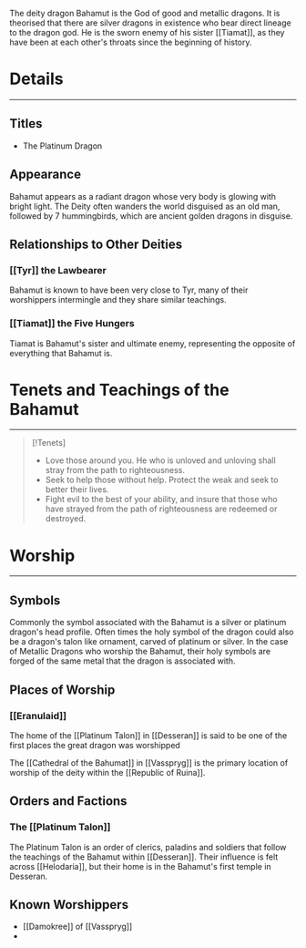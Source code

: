 The deity dragon Bahamut is the God of good and metallic dragons. It is theorised that there are silver dragons in existence who bear direct lineage to the dragon god. He is the sworn enemy of his sister [[Tiamat]], as they have been at each other's throats since the beginning of history.
# Details
---
## Titles
- The Platinum Dragon
## Appearance
Bahamut appears as a radiant dragon whose very body is glowing with bright light. The Deity often wanders the world disguised as an old man, followed by 7 hummingbirds, which are ancient golden dragons in disguise.
## Relationships to Other Deities
### [[Tyr]] the Lawbearer
Bahamut is known to have been very close to Tyr, many of their worshippers intermingle and they share similar teachings.
### [[Tiamat]] the Five Hungers
Tiamat is Bahamut's sister and ultimate enemy, representing the opposite of everything that Bahamut is.
# Tenets and Teachings of the Bahamut
---
>[!Tenets]
> - Love those around you. He who is unloved and unloving shall stray from the path to righteousness.
> - Seek to help those without help. Protect the weak and seek to better their lives.
> - Fight evil to the best of your ability, and insure that those who have strayed from the path of righteousness are redeemed or destroyed.
# Worship
---
## Symbols
Commonly the symbol associated with the Bahamut is a silver or platinum dragon's head profile. Often times the holy symbol of the dragon could also be a dragon's talon like ornament, carved of platinum or silver. In the case of Metallic Dragons who worship the Bahamut, their holy symbols are forged of the same metal that the dragon is associated with.
## Places of Worship
### [[Eranulaid]]
The home of the [[Platinum Talon]] in [[Desseran]] is said to be one of the first places the great dragon was worshipped

The [[Cathedral of the Bahumat]] in [[Vasspryg]] is the primary location of worship of the deity within the [[Republic of Ruina]].
## Orders and Factions
### The [[Platinum Talon]]
The Platinum Talon is an order of clerics, paladins and soldiers that follow the teachings of the Bahamut within [[Desseran]]. Their influence is felt across [[Helodaria]], but their home is in the Bahamut's first temple in Desseran.
## Known Worshippers
- [[Damokree]] of [[Vasspryg]]
- 
